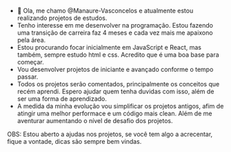 - 👋 Ola, me chamo @Manaure-Vasconcelos e atualmente estou realizando projetos de estudos.
- Tenho interesse em me desenvolver na programação. Estou fazendo uma transição de carreira faz 4 meses e cada vez mais me apaixono pela área.
- Estou procurando focar inicialmente em JavaScript e React, mas também, sempre estudo html e css. Acredito que é uma boa base para começar.
- Vou desenvolver projetos de iniciante e avançado conforme o tempo passar.
- Todos os projetos serão comentados, principalmente os conceitos que recém aprendi. Espero ajudar quem tenha duvidas com isso, além de ser uma forma de aprendizado.
- A medida da minha evolução vou simplificar os projetos antigos, afim de atingir uma melhor performace e um código mais clean. Além de me aventurar aumentando o nível de desafio dos projetos.

OBS: Estou aberto a ajudas nos projetos, se você tem algo a acrecentar, fique a vontade, dicas são sempre bem vindas.
